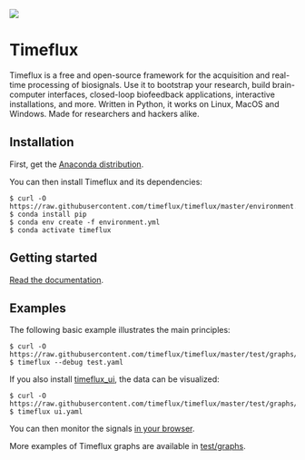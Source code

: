 ![](https://avatars3.githubusercontent.com/u/44117793?v=4&s=100)

# Timeflux

Timeflux is a free and open-source framework for the acquisition and real-time processing of biosignals.
Use it to bootstrap your research, build brain-computer interfaces, closed-loop biofeedback applications, interactive installations, and more. Written in Python, it works on Linux, MacOS and Windows. Made for researchers and hackers alike.

## Installation

First, get the [Anaconda distribution](https://www.anaconda.com/download/).

You can then install Timeflux and its dependencies:

```
$ curl -O https://raw.githubusercontent.com/timeflux/timeflux/master/environment.yml
$ conda install pip
$ conda env create -f environment.yml
$ conda activate timeflux
```

## Getting started

[Read the documentation](https://doc.timeflux.io).

## Examples

The following basic example illustrates the main principles:
```
$ curl -O https://raw.githubusercontent.com/timeflux/timeflux/master/test/graphs/test.yaml
$ timeflux --debug test.yaml
```

If you also install [timeflux_ui](https://github.com/timeflux/timeflux_ui), the data can be visualized:
```
$ curl -O https://raw.githubusercontent.com/timeflux/timeflux/master/test/graphs/ui.yaml
$ timeflux ui.yaml
```
You can then monitor the signals [in your browser](http:/localhost:8000).

More examples of Timeflux graphs are available in [test/graphs](https://github.com/timeflux/timeflux/tree/master/test/graphs).
